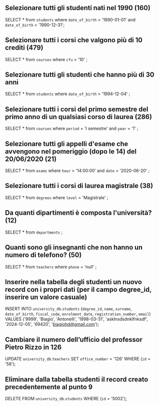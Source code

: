 ## Selezionare tutti gli studenti nati nel 1990 (160)
SELECT *
from `students`
where `date_of_birth` > '1990-01-01'
and `date_of_birth` < '1990-12-31';



## Selezionare tutti i corsi che valgono più di 10 crediti (479)
SELECT *
from `courses`
where `cfu` > '10'
;


## Selezionare tutti gli studenti che hanno più di 30 anni


SELECT *
from `students`
where `date_of_birth` > '1994-12-04'
;

## Selezionare tutti i corsi del primo semestre del primo anno di un qualsiasi corso di laurea (286)

SELECT *
from `courses`
where `period` = 'I semestre'
and `year` = '1'
;

## Selezionare tutti gli appelli d'esame che avvengono nel pomeriggio (dopo le 14) del 20/06/2020 (21)


SELECT *
from `exams`
where `hour` > '14:00:00'
and `date` = '2020-06-20'
;

## Selezionare tutti i corsi di laurea magistrale (38)

SELECT *
from `degrees`
where `level` = 'Magistrale'
;

## Da quanti dipartimenti è composta l'università? (12)

SELECT *
from `departments`
;


## Quanti sono gli insegnanti che non hanno un numero di telefono? (50)

SELECT *
from `teachers`
where `phone` = 'null'
;



## Inserire nella tabella degli studenti un nuovo record con i propri dati (per il campo degree_id, inserire un valore casuale)

INSERT INTO `university_db`.`students` (`degree_id`, `name`, `surname`, `date_of_birth`, `fiscal_code`, `enrolment_date`, `registration_number`, `email`) VALUES ('9999', 'Biagio', 'Antonelli', '1998-03-31', 'asklnsdsdnklfnksdf', '2024-12-05', '69420', 'biagiohd@gmail.com');

## Cambiare il numero dell’ufficio del professor Pietro Rizzo in 126

UPDATE `university_db`.`teachers` SET `office_number` = '126' WHERE (`id` = '58');

## Eliminare dalla tabella studenti il record creato precedentemente al punto 9

DELETE FROM `university_db`.`students` WHERE (`id` = '5002');